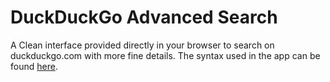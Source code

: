 # DuckDuckGo Advanced Search
A Clean interface provided directly in your browser to search on duckduckgo.com with more fine details. The syntax used in the app can be found [here](https://duck.co/help/results/syntax).